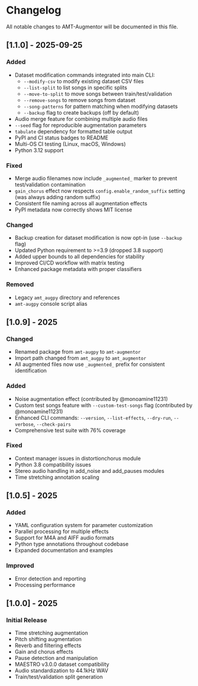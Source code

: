 # Changelog

All notable changes to AMT-Augmentor will be documented in this file.

## [1.1.0] - 2025-09-25

### Added
- Dataset modification commands integrated into main CLI:
  - `--modify-csv` to modify existing dataset CSV files
  - `--list-split` to list songs in specific splits
  - `--move-to-split` to move songs between train/test/validation
  - `--remove-songs` to remove songs from dataset
  - `--song-patterns` for pattern matching when modifying datasets
  - `--backup` flag to create backups (off by default)
- Audio merge feature for combining multiple audio files
- `--seed` flag for reproducible augmentation parameters
- `tabulate` dependency for formatted table output
- PyPI and CI status badges to README
- Multi-OS CI testing (Linux, macOS, Windows)
- Python 3.12 support

### Fixed
- Merge audio filenames now include `_augmented_` marker to prevent test/validation contamination
- `gain_chorus` effect now respects `config.enable_random_suffix` setting (was always adding random suffix)
- Consistent file naming across all augmentation effects
- PyPI metadata now correctly shows MIT license

### Changed
- Backup creation for dataset modification is now opt-in (use `--backup` flag)
- Updated Python requirement to >=3.9 (dropped 3.8 support)
- Added upper bounds to all dependencies for stability
- Improved CI/CD workflow with matrix testing
- Enhanced package metadata with proper classifiers

### Removed
- Legacy `amt_augpy` directory and references
- `amt-augpy` console script alias

## [1.0.9] - 2025

### Changed
- Renamed package from `amt-augpy` to `amt-augmentor`
- Import path changed from `amt_augpy` to `amt_augmentor`
- All augmented files now use `_augmented_` prefix for consistent identification

### Added
- Noise augmentation effect (contributed by @monoamine11231)
- Custom test songs feature with `--custom-test-songs` flag (contributed by @monoamine11231)
- Enhanced CLI commands: `--version`, `--list-effects`, `--dry-run`, `--verbose`, `--check-pairs`
- Comprehensive test suite with 76% coverage

### Fixed
- Context manager issues in distortionchorus module
- Python 3.8 compatibility issues
- Stereo audio handling in add_noise and add_pauses modules
- Time stretching annotation scaling

## [1.0.5] - 2025

### Added
- YAML configuration system for parameter customization
- Parallel processing for multiple effects
- Support for M4A and AIFF audio formats
- Python type annotations throughout codebase
- Expanded documentation and examples

### Improved
- Error detection and reporting
- Processing performance

## [1.0.0] - 2025

### Initial Release
- Time stretching augmentation
- Pitch shifting augmentation
- Reverb and filtering effects
- Gain and chorus effects
- Pause detection and manipulation
- MAESTRO v3.0.0 dataset compatibility
- Audio standardization to 44.1kHz WAV
- Train/test/validation split generation